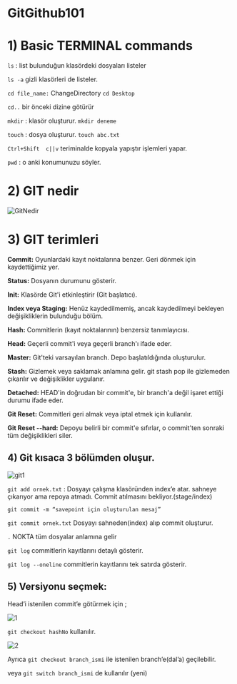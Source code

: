 # GitGithub101

# 1) Basic TERMINAL commands

`ls` : list        bulunduğun klasördeki dosyaları listeler

`ls -a`         gizli klasörleri de listeler.

`cd file_name:` ChangeDirectory    `cd Desktop`    

`cd..`  bir önceki dizine götürür  

`mkdir` :    klasör oluşturur.      `mkdir deneme`

`touch` :  dosya oluşturur.     `touch abc.txt`

`Ctrl+Shift  c||v` teriminalde kopyala yapıştır işlemleri yapar.

`pwd` : o anki konumunuzu söyler.



# 2) GIT nedir

![GitNedir](https://github.com/SerhanBaymaz/GitGithub101/assets/102352030/40d9656a-30b1-48e5-8905-7ebb9e87e1cb)



# 3) GIT terimleri

**Commit:** Oyunlardaki kayıt noktalarına benzer. Geri dönmek için kaydettiğimiz yer.

**Status:** Dosyanın durumunu gösterir.

**Init:** Klasörde Git'i etkinleştirir (Git başlatıcı).

**Index veya Staging:** Henüz kaydedilmemiş, ancak kaydedilmeyi bekleyen değişikliklerin bulunduğu bölüm.

**Hash:** Commitlerin (kayıt noktalarının) benzersiz tanımlayıcısı.

**Head:** Geçerli commit'i veya geçerli branch'ı ifade eder.

**Master:** Git'teki varsayılan branch. Depo başlatıldığında oluşturulur.

**Stash:** Gizlemek veya saklamak anlamına gelir. git stash pop ile gizlemeden çıkarılır ve değişiklikler uygulanır.

**Detached:** HEAD'in doğrudan bir commit'e, bir branch'a değil işaret ettiği durumu ifade eder.

**Git Reset:** Commitleri geri almak veya iptal etmek için kullanılır.

**Git Reset --hard:** Depoyu belirli bir commit'e sıfırlar, o commit'ten sonraki tüm değişiklikleri siler.



## 4) Git kısaca 3 bölümden oluşur.

![git1](https://github.com/SerhanBaymaz/GitGithub101/assets/102352030/6b0465c0-3478-494e-b77c-0173e498eba1)


`git add ornek.txt`    :  Dosyayı çalışma klasöründen index’e atar. sahneye çıkarıyor ama repoya atmadı. Commit atılmasını bekliyor.(stage/index)

`git commit -m “savepoint için oluşturulan mesaj”`

`git commit ornek.txt` Dosyayı sahneden(index) alıp commit oluşturur.

`.`    NOKTA tüm dosyalar anlamına gelir

`git log` commitlerin kayıtlarını detaylı gösterir.

`git log --oneline` commitlerin kayıtlarını tek satırda gösterir.



## 5) Versiyonu seçmek:

Head’i istenilen commit’e götürmek için ;

![1](https://github.com/SerhanBaymaz/GitGithub101/assets/102352030/a8934ed1-1b41-4532-8c5c-514e32d03235)


`git checkout hashNo` kullanılır.

![2](https://github.com/SerhanBaymaz/GitGithub101/assets/102352030/7bb80779-6094-49a9-9063-7a4e0a6aa3f0)


Ayrıca `git checkout branch_ismi` ile  istenilen branch’e(dal’a) geçilebilir.

veya `git switch branch_ismi`  de kullanılır (yeni)
